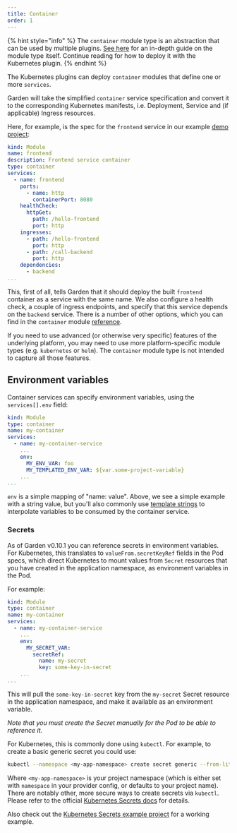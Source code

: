 ```yaml
---
title: Container
order: 1
---
```


{% hint style="info" %}
The `container` module type is an abstraction that can be used by multiple plugins. [See here](../../other-plugins/container.md) for an in-depth guide on the module type itself. Continue reading for how to deploy it with the Kubernetes plugin.
{% endhint %}

The Kubernetes plugins can deploy `container` modules that define one or more `services`.

Garden will take the simplified `container` service specification and convert it to the corresponding Kubernetes manifests, i.e. Deployment, Service and (if applicable) Ingress resources.

Here, for example, is the spec for the `frontend` service in our example [demo project](https://github.com/garden-io/garden/tree/0.12.65/examples/demo-project):

```yaml
kind: Module
name: frontend
description: Frontend service container
type: container
services:
  - name: frontend
    ports:
      - name: http
        containerPort: 8080
    healthCheck:
      httpGet:
        path: /hello-frontend
        port: http
    ingresses:
      - path: /hello-frontend
        port: http
      - path: /call-backend
        port: http
    dependencies:
      - backend
...
```

This, first of all, tells Garden that it should deploy the built `frontend` container as a service with the same name. We also configure a health check, a couple of ingress endpoints, and specify that this service depends on the `backend` service. There is a number of other options, which you can find in the `container` module [reference](../../reference/module-types/container.md#services).

If you need to use advanced (or otherwise very specific) features of the underlying platform, you may need to use more platform-specific module types (e.g. `kubernetes` or `helm`). The `container` module type is not intended to capture all those features.

## Environment variables

Container services can specify environment variables, using the `services[].env` field:

```yaml
kind: Module
type: container
name: my-container
services:
  - name: my-container-service
    ...
    env:
      MY_ENV_VAR: foo
      MY_TEMPLATED_ENV_VAR: ${var.some-project-variable}
    ...
...
```

`env` is a simple mapping of "name: value". Above, we see a simple example with a string value, but you'll also commonly use [template strings](../../using-garden/variables-and-templating.md#template-string-basics) to interpolate variables to be consumed by the container service.

### Secrets

As of Garden v0.10.1 you can reference secrets in environment variables. For Kubernetes, this translates to `valueFrom.secretKeyRef` fields in the Pod specs, which direct Kubernetes to mount values from `Secret` resources that you have created in the application namespace, as environment variables in the Pod.

For example:

```yaml
kind: Module
type: container
name: my-container
services:
  - name: my-container-service
    ...
    env:
      MY_SECRET_VAR:
        secretRef:
          name: my-secret
          key: some-key-in-secret
    ...
...
```

This will pull the `some-key-in-secret` key from the `my-secret` Secret resource in the application namespace, and make it available as an environment variable.

_Note that you must create the Secret manually for the Pod to be able to reference it._

For Kubernetes, this is commonly done using `kubectl`. For example, to create a basic generic secret you could use:

```sh
kubectl --namespace <my-app-namespace> create secret generic --from-literal=some-key-in-secret=foo
```

Where `<my-app-namespace>` is your project namespace (which is either set with `namespace` in your provider config, or defaults to your project name). There are notably other, more secure ways to create secrets via `kubectl`. Please refer to the official [Kubernetes Secrets docs](https://kubernetes.io/docs/concepts/configuration/secret/#creating-a-secret-using-kubectl-create-secret) for details.

Also check out the [Kubernetes Secrets example project](https://github.com/garden-io/garden/tree/0.12.65/examples/kubernetes-secrets) for a working example.

